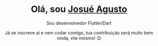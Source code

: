 <div>
  <h1 align="center">
   Olá, sou  
    <a href="https://www.linkedin.com/in/josu%C3%A9-augusto-22b31b195/">Josué Agusto</a>
  </h1>
  <p align="center">
    Sou desenvolvedor Flutter/Dart
  </p>
  <p align="center">
    Já se inscreve aí e vem codar comigo, tua contribuição será muito bem vinda, vlw mesmo! 😉️
  </p>
</div>
